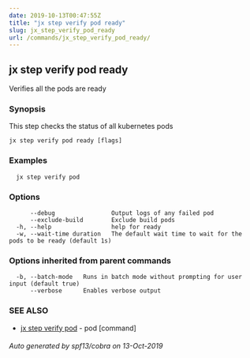 ```yaml
---
date: 2019-10-13T00:47:55Z
title: "jx step verify pod ready"
slug: jx_step_verify_pod_ready
url: /commands/jx_step_verify_pod_ready/
---
```

## jx step verify pod ready

Verifies all the pods are ready

### Synopsis

This step checks the status of all kubernetes pods

```
jx step verify pod ready [flags]
```

### Examples

```
  jx step verify pod
```

### Options

```
      --debug                Output logs of any failed pod
      --exclude-build        Exclude build pods
  -h, --help                 help for ready
  -w, --wait-time duration   The default wait time to wait for the pods to be ready (default 1s)
```

### Options inherited from parent commands

```
  -b, --batch-mode   Runs in batch mode without prompting for user input (default true)
      --verbose      Enables verbose output
```

### SEE ALSO

* [jx step verify pod](/commands/jx_step_verify_pod/)	 - pod [command]

###### Auto generated by spf13/cobra on 13-Oct-2019
